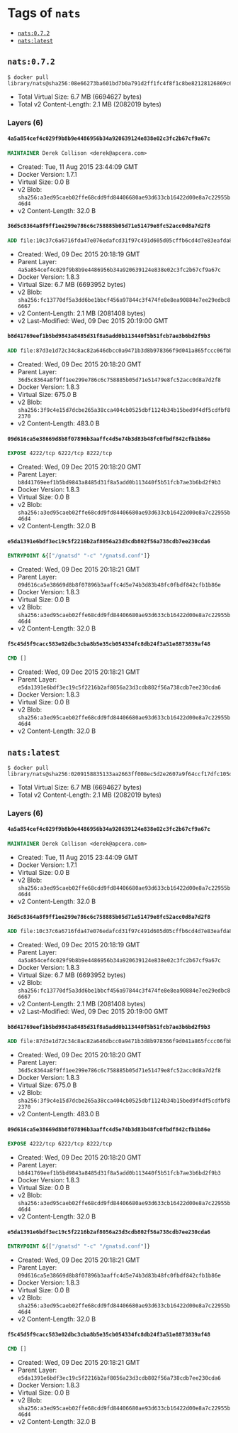 <!-- THIS FILE IS GENERATED VIA '.template-helpers/generate-tag-details.pl' -->

# Tags of `nats`

-	[`nats:0.7.2`](#nats072)
-	[`nats:latest`](#natslatest)

## `nats:0.7.2`

```console
$ docker pull library/nats@sha256:08e66273ba601bd7b0a791d2ff1fc4f8f1c8be82128126869c63261795318683
```

-	Total Virtual Size: 6.7 MB (6694627 bytes)
-	Total v2 Content-Length: 2.1 MB (2082019 bytes)

### Layers (6)

#### `4a5a854cef4c029f9b8b9e4486956b34a920639124e838e02c3fc2b67cf9a67c`

```dockerfile
MAINTAINER Derek Collison <derek@apcera.com>
```

-	Created: Tue, 11 Aug 2015 23:44:09 GMT
-	Docker Version: 1.7.1
-	Virtual Size: 0.0 B
-	v2 Blob: `sha256:a3ed95caeb02ffe68cdd9fd84406680ae93d633cb16422d00e8a7c22955b46d4`
-	v2 Content-Length: 32.0 B

#### `36d5c8364a8f9ff1ee299e786c6c758885b05d71e51479e8fc52acc0d8a7d2f8`

```dockerfile
ADD file:10c37c6a6716fda47e076edafcd31f97c491d605d05cffb6cd4d7e83eafda81c in /gnatsd
```

-	Created: Wed, 09 Dec 2015 20:18:19 GMT
-	Parent Layer: `4a5a854cef4c029f9b8b9e4486956b34a920639124e838e02c3fc2b67cf9a67c`
-	Docker Version: 1.8.3
-	Virtual Size: 6.7 MB (6693952 bytes)
-	v2 Blob: `sha256:fc13770df5a3dd6be1bbcf456a97844c3f474fe8e8ea90884e7ee29edbc86667`
-	v2 Content-Length: 2.1 MB (2081408 bytes)
-	v2 Last-Modified: Wed, 09 Dec 2015 20:19:00 GMT

#### `b8d41769eef1b5bd9843a8485d31f8a5add0b113440f5b51fcb7ae3b6bd2f9b3`

```dockerfile
ADD file:87d3e1d72c34c8ac82a646dbcc0a9471b3d8b978366f9d041a865fccc06fbb21 in /gnatsd.conf
```

-	Created: Wed, 09 Dec 2015 20:18:20 GMT
-	Parent Layer: `36d5c8364a8f9ff1ee299e786c6c758885b05d71e51479e8fc52acc0d8a7d2f8`
-	Docker Version: 1.8.3
-	Virtual Size: 675.0 B
-	v2 Blob: `sha256:3f9c4e15d7dcbe265a38cca404cb0525dbf1124b34b15bed9f4df5cdfbf82370`
-	v2 Content-Length: 483.0 B

#### `09d616ca5e38669d8b8f07896b3aaffc4d5e74b3d83b48fc0fbdf842cfb1b86e`

```dockerfile
EXPOSE 4222/tcp 6222/tcp 8222/tcp
```

-	Created: Wed, 09 Dec 2015 20:18:20 GMT
-	Parent Layer: `b8d41769eef1b5bd9843a8485d31f8a5add0b113440f5b51fcb7ae3b6bd2f9b3`
-	Docker Version: 1.8.3
-	Virtual Size: 0.0 B
-	v2 Blob: `sha256:a3ed95caeb02ffe68cdd9fd84406680ae93d633cb16422d00e8a7c22955b46d4`
-	v2 Content-Length: 32.0 B

#### `e5da1391e6bdf3ec19c5f2216b2af8056a23d3cdb802f56a738cdb7ee230cda6`

```dockerfile
ENTRYPOINT &{["/gnatsd" "-c" "/gnatsd.conf"]}
```

-	Created: Wed, 09 Dec 2015 20:18:21 GMT
-	Parent Layer: `09d616ca5e38669d8b8f07896b3aaffc4d5e74b3d83b48fc0fbdf842cfb1b86e`
-	Docker Version: 1.8.3
-	Virtual Size: 0.0 B
-	v2 Blob: `sha256:a3ed95caeb02ffe68cdd9fd84406680ae93d633cb16422d00e8a7c22955b46d4`
-	v2 Content-Length: 32.0 B

#### `f5c45d5f9cacc583e02dbc3cba8b5e35cb054334fc8db24f3a51e8873839af48`

```dockerfile
CMD []
```

-	Created: Wed, 09 Dec 2015 20:18:21 GMT
-	Parent Layer: `e5da1391e6bdf3ec19c5f2216b2af8056a23d3cdb802f56a738cdb7ee230cda6`
-	Docker Version: 1.8.3
-	Virtual Size: 0.0 B
-	v2 Blob: `sha256:a3ed95caeb02ffe68cdd9fd84406680ae93d633cb16422d00e8a7c22955b46d4`
-	v2 Content-Length: 32.0 B

## `nats:latest`

```console
$ docker pull library/nats@sha256:0209158835133aa2663ff008ec5d2e2607a9f64ccf17dfc105d488ad66a159cf
```

-	Total Virtual Size: 6.7 MB (6694627 bytes)
-	Total v2 Content-Length: 2.1 MB (2082019 bytes)

### Layers (6)

#### `4a5a854cef4c029f9b8b9e4486956b34a920639124e838e02c3fc2b67cf9a67c`

```dockerfile
MAINTAINER Derek Collison <derek@apcera.com>
```

-	Created: Tue, 11 Aug 2015 23:44:09 GMT
-	Docker Version: 1.7.1
-	Virtual Size: 0.0 B
-	v2 Blob: `sha256:a3ed95caeb02ffe68cdd9fd84406680ae93d633cb16422d00e8a7c22955b46d4`
-	v2 Content-Length: 32.0 B

#### `36d5c8364a8f9ff1ee299e786c6c758885b05d71e51479e8fc52acc0d8a7d2f8`

```dockerfile
ADD file:10c37c6a6716fda47e076edafcd31f97c491d605d05cffb6cd4d7e83eafda81c in /gnatsd
```

-	Created: Wed, 09 Dec 2015 20:18:19 GMT
-	Parent Layer: `4a5a854cef4c029f9b8b9e4486956b34a920639124e838e02c3fc2b67cf9a67c`
-	Docker Version: 1.8.3
-	Virtual Size: 6.7 MB (6693952 bytes)
-	v2 Blob: `sha256:fc13770df5a3dd6be1bbcf456a97844c3f474fe8e8ea90884e7ee29edbc86667`
-	v2 Content-Length: 2.1 MB (2081408 bytes)
-	v2 Last-Modified: Wed, 09 Dec 2015 20:19:00 GMT

#### `b8d41769eef1b5bd9843a8485d31f8a5add0b113440f5b51fcb7ae3b6bd2f9b3`

```dockerfile
ADD file:87d3e1d72c34c8ac82a646dbcc0a9471b3d8b978366f9d041a865fccc06fbb21 in /gnatsd.conf
```

-	Created: Wed, 09 Dec 2015 20:18:20 GMT
-	Parent Layer: `36d5c8364a8f9ff1ee299e786c6c758885b05d71e51479e8fc52acc0d8a7d2f8`
-	Docker Version: 1.8.3
-	Virtual Size: 675.0 B
-	v2 Blob: `sha256:3f9c4e15d7dcbe265a38cca404cb0525dbf1124b34b15bed9f4df5cdfbf82370`
-	v2 Content-Length: 483.0 B

#### `09d616ca5e38669d8b8f07896b3aaffc4d5e74b3d83b48fc0fbdf842cfb1b86e`

```dockerfile
EXPOSE 4222/tcp 6222/tcp 8222/tcp
```

-	Created: Wed, 09 Dec 2015 20:18:20 GMT
-	Parent Layer: `b8d41769eef1b5bd9843a8485d31f8a5add0b113440f5b51fcb7ae3b6bd2f9b3`
-	Docker Version: 1.8.3
-	Virtual Size: 0.0 B
-	v2 Blob: `sha256:a3ed95caeb02ffe68cdd9fd84406680ae93d633cb16422d00e8a7c22955b46d4`
-	v2 Content-Length: 32.0 B

#### `e5da1391e6bdf3ec19c5f2216b2af8056a23d3cdb802f56a738cdb7ee230cda6`

```dockerfile
ENTRYPOINT &{["/gnatsd" "-c" "/gnatsd.conf"]}
```

-	Created: Wed, 09 Dec 2015 20:18:21 GMT
-	Parent Layer: `09d616ca5e38669d8b8f07896b3aaffc4d5e74b3d83b48fc0fbdf842cfb1b86e`
-	Docker Version: 1.8.3
-	Virtual Size: 0.0 B
-	v2 Blob: `sha256:a3ed95caeb02ffe68cdd9fd84406680ae93d633cb16422d00e8a7c22955b46d4`
-	v2 Content-Length: 32.0 B

#### `f5c45d5f9cacc583e02dbc3cba8b5e35cb054334fc8db24f3a51e8873839af48`

```dockerfile
CMD []
```

-	Created: Wed, 09 Dec 2015 20:18:21 GMT
-	Parent Layer: `e5da1391e6bdf3ec19c5f2216b2af8056a23d3cdb802f56a738cdb7ee230cda6`
-	Docker Version: 1.8.3
-	Virtual Size: 0.0 B
-	v2 Blob: `sha256:a3ed95caeb02ffe68cdd9fd84406680ae93d633cb16422d00e8a7c22955b46d4`
-	v2 Content-Length: 32.0 B
